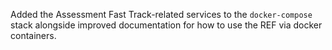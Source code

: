 Added the Assessment Fast Track-related services to the `docker-compose` stack alongside improved documentation for how to use the REF via docker containers.
